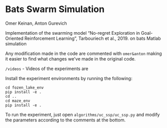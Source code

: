 # Bats Swarm Simulation
Omer Keinan, Anton Gurevich

Implementation of the swarming model “No-regret Exploration in Goal-Oriented Reinforcement Learning”, Tarbouriech et al., 2019. on bats Matlab simulation

Any modification made in the code are commented with  `omer&anton` making it easier to find what changes we've made in the original code.

`/videos` - Videos of the experiments are 

Install the experiment environments by running the following:

```
cd fozen_lake_env
pip install -e .
cd ..
cd maze_env
pip install -e .
```

To run the experiment, just open `algorithms/uc_ssp/uc_ssp.py` and modify the parameters according to the comments at the bottom.
